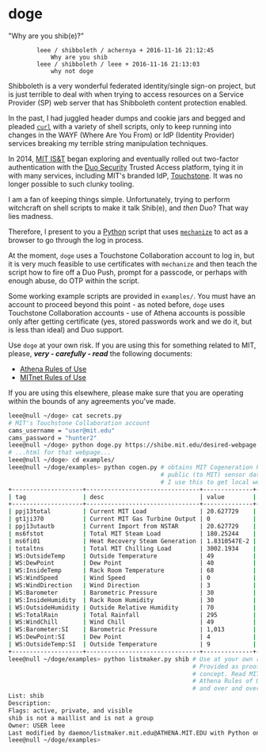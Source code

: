 doge
====
"Why are you shib(e)?"

```
        leee / shibboleth / achernya + 2016-11-16 21:12:45
            Why are you shib
        leee / shibboleth / leee + 2016-11-16 21:13:03
            why not doge
```

Shibboleth is a very wonderful federated identity/single sign-on project, but is
just terrible to deal with when trying to access resources on a Service Provider
(SP) web server that has Shibboleth content protection enabled.

In the past, I had juggled header dumps and cookie jars and begged and pleaded
[`curl`](https://curl.haxx.se/) with a variety of shell scripts, only to keep
running into changes in the WAYF (Where Are You From) or IdP (Identity Provider)
services breaking my terrible string manipulation techniques.

In 2014, [MIT IS&T](https://ist.mit.edu/) began exploring and eventually rolled
out two-factor authentication with the [Duo Security](https://duo.com/) Trusted
Access platform, tying it in with many services, including MIT's branded
IdP, [Touchstone](https://ist.mit.edu/touchstone). It was no longer possible to
such clunky tooling.

I am a fan of keeping things simple. Unfortunately, trying to perform witchcraft
on shell scripts to make it talk Shib(e), and _then_ Duo? That way lies madness.

Therefore, I present to you a [Python](https://www.python.org/) script that uses
[`mechanize`](https://pypi.python.org/pypi/mechanize) to act as a browser to go
through the log in process.

At the moment, `doge` uses a Touchstone Collaboration account to log in, but it
is very much feasible to use certificates with `mechanize` and then teach the
script how to fire off a Duo Push, prompt for a passcode, or perhaps with enough
abuse, do OTP within the script.

Some working example scripts are provided in `examples/`. You must have an
account to proceed beyond this point - as noted before, `doge` uses Touchstone
Collaboration accounts - use of Athena accounts is possible only after getting
certificate (yes, stored passwords work and we do it, but is less than ideal)
and Duo support.

Use `doge` at your own risk. If you are using this for something related to MIT,
please, ___very - carefully - read___ the following documents:
- [Athena Rules of Use](https://ist.mit.edu/athena/olh/rules)
- [MITnet Rules of Use](https://ist.mit.edu/network/rules)

If you are using this elsewhere, please make sure that you are operating within
the bounds of any agreements you've made.

```sh
leee@null ~/doge> cat secrets.py
# MIT's Touchstone Collaboration account
cams_username = "user@mit.edu"
cams_password = "hunter2"
leee@null ~/doge> python doge.py https://shibe.mit.edu/desired-webpage
# ...html for that webpage...
leee@null ~/doge> cd examples/
leee@null ~/doge/examples> python cogen.py # obtains MIT Cogeneration Project \
                                           # public (to MIT) sensor data. \
                                           # I use this to get local weather.
+--------------------+--------------------------------+--------------+-------+
| tag                | desc                           | value        | unit  |
+--------------------+--------------------------------+--------------+-------+
| ppj13total         | Current MIT Load               | 20.627729    | MW    |
| gt1ji370           | Current MIT Gas Turbine Output | 0            | MW    |
| ppj13utautb        | Current Import from NSTAR      | 20.627729    | MW    |
| ms6fstot           | Total MIT Steam Load           | 180.25244    | ?     |
| ms6fi01            | Heat Recovery Steam Generation | 1.8310547E-2 | ?     |
| totaltns           | Total MIT Chilling Load        | 3002.1934    | ?     |
| WS:OutsideTemp     | Outside Temperature            | 49           | degF  |
| WS:DewPoint        | Dew Point                      | 40           | degF  |
| WS:InsideTemp      | Rack Room Temperature          | 68           | degF  |
| WS:WindSpeed       | Wind Speed                     | 0            | mph   |
| WS:WindDirection   | Wind Direction                 | 3            | deg   |
| WS:Barometer       | Barometric Pressure            | 30           | in Hg |
| WS:InsideHumidity  | Rack Room Humidity             | 30           | pct   |
| WS:OutsideHumidity | Outside Relative Humidity      | 70           | pct   |
| WS:TotalRain       | Total Rainfall                 | 295          | in    |
| WS:WindChill       | Wind Chill                     | 49           | degF  |
| WS:Barometer:SI    | Barometric Pressure            | 1,013        | mb    |
| WS:DewPoint:SI     | Dew Point                      | 4            | C     |
| WS:OutsideTemp:SI  | Outside Temperature            | 9            | C     |
+--------------------+--------------------------------+--------------+-------+
leee@null ~/doge/examples> python listmaker.py shib # Use at your own risk. \
                                                    # Provided as proof of \
                                                    # concept. Read MITnet and \
                                                    # Athena Rules of Use over \
                                                    # and over and over.
List: shib
Description:
Flags: active, private, and visible
shib is not a maillist and is not a group
Owner: USER leee
Last modified by daemon/listmaker.mit.edu@ATHENA.MIT.EDU with Python on 17-nov-2016 05:53:15
leee@null ~/doge/examples>
```
